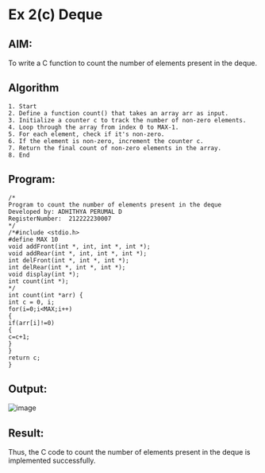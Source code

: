 # Ex 2(c) Deque
## AIM:
To write a C function to count the number of elements present in the deque.

## Algorithm
```
1. Start 
2. Define a function count() that takes an array arr as input. 
3. Initialize a counter c to track the number of non-zero elements. 
4. Loop through the array from index 0 to MAX-1. 
5. For each element, check if it's non-zero. 
6. If the element is non-zero, increment the counter c. 
7. Return the final count of non-zero elements in the array. 
8. End   
```
## Program:
```
/*
Program to count the number of elements present in the deque
Developed by: ADHITHYA PERUMAL D
RegisterNumber:  212222230007
*/
/*#include <stdio.h> 
#define MAX 10 
void addFront(int *, int, int *, int *); 
void addRear(int *, int, int *, int *); 
int delFront(int *, int *, int *); 
int delRear(int *, int *, int *); 
void display(int *); 
int count(int *); 
*/ 
int count(int *arr) { 
int c = 0, i; 
for(i=0;i<MAX;i++) 
{ 
if(arr[i]!=0) 
{ 
c=c+1; 
} 
} 
return c; 
}
```

## Output:

![image](https://github.com/user-attachments/assets/b8162aa0-9cf6-4d3b-a7d7-11f18be7c6ed)

## Result:
Thus, the C code to count the number of elements present in the deque is implemented successfully.

